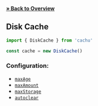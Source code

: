 [**» Back to Overview**](https://github.com/azurydev/cachu#caches)

## Disk Cache

```js
import { DiskCache } from 'cachu'

const cache = new DiskCache()
```

### Configuration:

- [`maxAge`](https://github.com/azurydev/cachu/guide/configuration/maxAge.md)
- [`maxAmount`](https://github.com/azurydev/cachu/guide/configuration/maxAmount.md)
- [`maxStorage`](https://github.com/azurydev/cachu/guide/configuration/maxStorage.md)
- [`autoclear`](https://github.com/azurydev/cachu/guide/configuration/autoclear.md)

